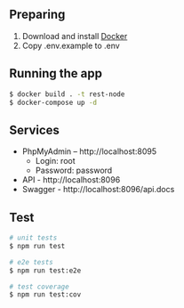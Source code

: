 ## Preparing

1. Download and install [Docker](https://www.docker.com/)
2. Copy .env.example to .env

## Running the app

```bash
$ docker build . -t rest-node
$ docker-compose up -d
```

## Services

* PhpMyAdmin – http://localhost:8095
  * Login: root
  * Password: password
* API - http://localhost:8096
* Swagger - http://localhost:8096/api.docs

## Test

```bash
# unit tests
$ npm run test

# e2e tests
$ npm run test:e2e

# test coverage
$ npm run test:cov
```
